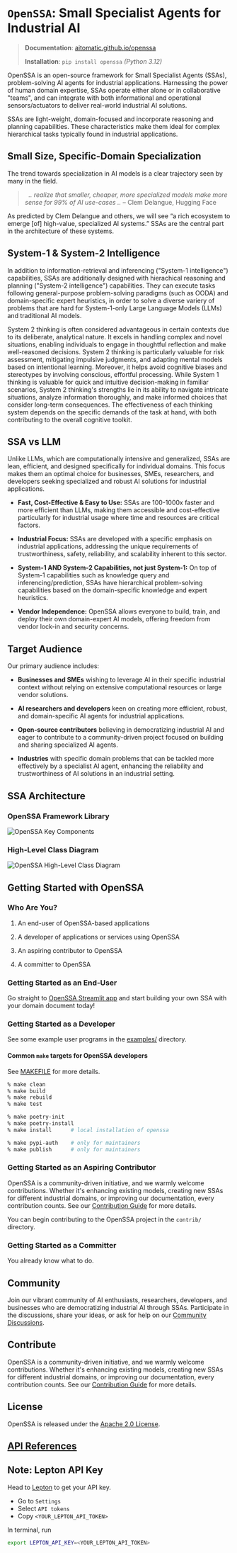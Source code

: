 # `OpenSSA`: Small Specialist Agents for Industrial AI

> __Documentation__: [aitomatic.github.io/openssa](https://aitomatic.github.io/openssa)
>
> __Installation__: `pip install openssa` _(Python 3.12)_

OpenSSA is an open-source framework for Small Specialist Agents (SSAs), problem-solving AI agents for industrial applications. Harnessing the power of human domain expertise, SSAs operate either alone or in collaborative "teams", and can integrate with both informational and operational sensors/actuators to deliver real-world industrial AI solutions.

SSAs are light-weight, domain-focused and incorporate reasoning and planning capabilities. These characteristics make them ideal for complex hierarchical tasks typically found in industrial applications.

## Small Size, Specific-Domain Specialization

The trend towards specialization in AI models is a clear trajectory seen by many in the field.

> &nbsp;
> _.. realize that smaller, cheaper, more specialized models make more sense for 99% of AI use-cases .._ – Clem Delangue, Hugging Face
> &nbsp;

As predicted by Clem Delangue and others, we will see “a rich ecosystem to emerge [of] high-value, specialized AI systems.” SSAs are the central part in the architecture of these systems.

## System-1 & System-2 Intelligence

In addition to information-retrieval and inferencing ("System-1 intelligence") capabilities, SSAs are additionally designed with hierachical reasoning and planning ("System-2 intelligence") capabilities. They can execute tasks following general-purpose problem-solving paradigms (such as OODA) and domain-specific expert heuristics, in order to solve a diverse variery of problems that are hard for System-1-only Large Language Models (LLMs) and traditional AI models.

System 2 thinking is often considered advantageous in certain contexts due to its deliberate, analytical nature. It excels in handling complex and novel situations, enabling individuals to engage in thoughtful reflection and make well-reasoned decisions. System 2 thinking is particularly valuable for risk assessment, mitigating impulsive judgments, and adapting mental models based on intentional learning. Moreover, it helps avoid cognitive biases and stereotypes by involving conscious, effortful processing. While System 1 thinking is valuable for quick and intuitive decision-making in familiar scenarios, System 2 thinking's strengths lie in its ability to navigate intricate situations, analyze information thoroughly, and make informed choices that consider long-term consequences. The effectiveness of each thinking system depends on the specific demands of the task at hand, with both contributing to the overall cognitive toolkit.

## SSA vs LLM

Unlike LLMs, which are computationally intensive and generalized, SSAs are lean, efficient, and designed specifically for individual domains. This focus makes them an optimal choice for businesses, SMEs, researchers, and developers seeking specialized and robust AI solutions for industrial applications.

- __Fast, Cost-Effective & Easy to Use:__ SSAs are 100-1000x faster and more efficient than LLMs, making them accessible and cost-effective particularly for industrial usage where time and resources are critical factors.

- __Industrial Focus:__ SSAs are developed with a specific emphasis on industrial applications, addressing the unique requirements of trustworthiness, safety, reliability, and scalability inherent to this sector.

- __System-1 AND System-2 Capabilities, not just System-1:__ On top of System-1 capabilities such as knowledge query and inferencing/prediction, SSAs have hierarchical problem-solving capabilities based on the domain-specific knowledge and expert heuristics.

- __Vendor Independence:__ OpenSSA allows everyone to build, train, and deploy their own domain-expert AI models, offering freedom from vendor lock-in and security concerns.

## Target Audience

Our primary audience includes:

- __Businesses and SMEs__ wishing to leverage AI in their specific industrial context without relying on extensive computational resources or large vendor solutions.

- __AI researchers and developers__ keen on creating more efficient, robust, and domain-specific AI agents for industrial applications.

- __Open-source contributors__ believing in democratizing industrial AI and eager to contribute to a community-driven project focused on building and sharing specialized AI agents.

- __Industries__ with specific domain problems that can be tackled more effectively by a specialist AI agent, enhancing the reliability and trustworthiness of AI solutions in an industrial setting.

## SSA Architecture

### OpenSSA Framework Library

![OpenSSA Key Components](/docs/diagrams/ssm-key-components.drawio.png)

### High-Level Class Diagram

![OpenSSA High-Level Class Diagram](/docs/diagrams/ssm-class-diagram.drawio.png)

## Getting Started with OpenSSA

### Who Are You?

1. An end-user of OpenSSA-based applications

2. A developer of applications or services using OpenSSA

3. An aspiring contributor to OpenSSA

4. A committer to OpenSSA

### Getting Started as an End-User

Go straight to [OpenSSA Streamlit app](https://openssa.streamlit.app/) and start building your own SSA with your domain document today!

### Getting Started as a Developer

See some example user programs in the [examples/](./examples/) directory.

#### Common `make` targets for OpenSSA developers

See [MAKEFILE](dev/makefile_info.md) for more details.

```bash
% make clean
% make build
% make rebuild
% make test

% make poetry-init
% make poetry-install
% make install      # local installation of openssa

% make pypi-auth    # only for maintainers
% make publish      # only for maintainers
```

### Getting Started as an Aspiring Contributor

OpenSSA is a community-driven initiative, and we warmly welcome contributions. Whether it's enhancing existing models, creating new SSAs for different industrial domains, or improving our documentation, every contribution counts. See our [Contribution Guide](../CONTRIBUTING.md) for more details.

You can begin contributing to the OpenSSA project in the `contrib/` directory.

### Getting Started as a Committer

You already know what to do.

## Community

Join our vibrant community of AI enthusiasts, researchers, developers, and businesses who are democratizing industrial AI through SSAs.  Participate in the discussions, share your ideas, or ask for help on our [Community Discussions](https://github.com/aitomatic/openssa/discussions).

## Contribute

OpenSSA is a community-driven initiative, and we warmly welcome contributions. Whether it's enhancing existing models, creating new SSAs for different industrial domains, or improving our documentation, every contribution counts. See our [Contribution Guide](docs/community/CONTRIBUTING.md) for more details.

## License

OpenSSA is released under the [Apache 2.0 License](LICENSE.md).

## [API References](modules)

## Note: Lepton API Key

Head to [Lepton](https://dashboard.lepton.ai/) to get your API key.

- Go to `Settings`
- Select `API tokens`
- Copy `<YOUR_LEPTON_API_TOKEN>`

In terminal, run

```bash
export LEPTON_API_KEY=<YOUR_LEPTON_API_TOKEN>
```
